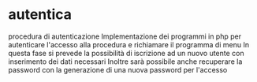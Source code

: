 # autentica
procedura di autenticazione
Implementazione dei programmi in php per autenticare l'accesso alla procedura e richiamare il programma di menu
In questa fase si prevede la possibilità di iscrizione ad un nuovo utente con inserimento dei dati necessari
Inoltre sarà possibile anche recuperare la password con la generazione di una nuova password per l'accesso

